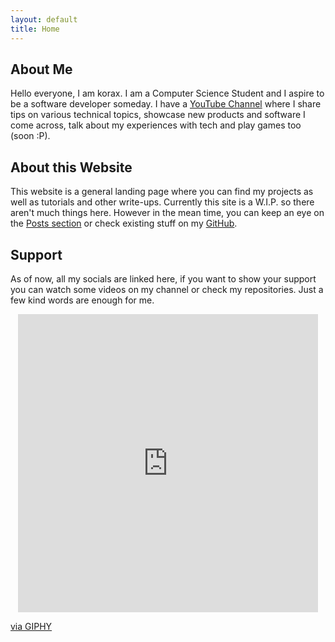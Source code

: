 ```yaml
---
layout: default
title: Home
---
```


## About Me
Hello everyone, I am korax. I am a Computer Science Student and I aspire to be a software developer someday. 
I have a <a href="https://www.youtube.com/@_korax_">YouTube Channel</a> where I share tips on various technical topics, showcase new products and software I come across, talk about my experiences with tech and play games too (soon :P).

## About this Website
This website is a general landing page where you can find my projects as well as tutorials and other write-ups. Currently this site is a W.I.P. so there aren't much things here. 
However in the mean time, you can keep an eye on the <a href="/posts/index.html">Posts section</a> or check existing stuff on my <a href="https://github.com/koraxial">GitHub</a>. 

## Support
As of now, all my socials are linked here, if you want to show your support you can watch some videos on my channel or check my repositories. 
Just a few kind words are enough for me.

<p align="center">
<iframe src="https://giphy.com/embed/JRUtn0sCuAn0bzfc4C" width="480" height="477" frameBorder="0" class="giphy-embed" allowFullScreen></iframe><p><a href="https://giphy.com/stickers/crayon-shinchan-shin-chan-JRUtn0sCuAn0bzfc4C">via GIPHY</a></p>
</p>
